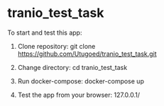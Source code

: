 # tranio_test_task

To start and test this app:

1. Clone repository:
    git clone https://github.com/Utugoed/tranio_test_task.git

2. Change directory:
    cd tranio_test_task

3. Run docker-compose:
    docker-compose up

4. Test the app from your browser:
    127.0.0.1/
